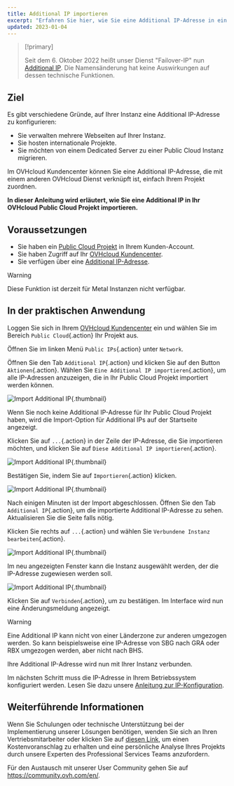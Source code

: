 ```yaml
---
title: Additional IP importieren
excerpt: "Erfahren Sie hier, wie Sie eine Additional IP-Adresse in ein Public Cloud Projekt importieren"
updated: 2023-01-04
---
```


> [!primary]
>
> Seit dem 6. Oktober 2022 heißt unser Dienst "Failover-IP" nun [Additional IP](https://www.ovhcloud.com/de/network/additional-ip/). Die Namensänderung hat keine Auswirkungen auf dessen technische Funktionen.
>

## Ziel

Es gibt verschiedene Gründe, auf Ihrer Instanz eine Additional IP-Adresse zu konfigurieren:

- Sie verwalten mehrere Webseiten auf Ihrer Instanz.
- Sie hosten internationale Projekte.
- Sie möchten von einem Dedicated Server zu einer Public Cloud Instanz migrieren.

Im OVHcloud Kundencenter können Sie eine Additional IP-Adresse, die mit einem anderen OVHcloud Dienst verknüpft ist, einfach Ihrem Projekt zuordnen.

**In dieser Anleitung wird erläutert, wie Sie eine Additional IP in Ihr OVHcloud Public Cloud Projekt importieren.**

## Voraussetzungen

- Sie haben ein [Public Cloud Projekt](https://www.ovhcloud.com/de/public-cloud) in Ihrem Kunden-Account.
- Sie haben Zugriff auf Ihr [OVHcloud Kundencenter](https://www.ovh.com/auth/?action=gotomanager&from=https://www.ovh.de/&ovhSubsidiary=de).
- Sie verfügen über eine [Additional IP-Adresse](https://www.ovhcloud.com/de/bare-metal/ip/).

> [!warning]
> Diese Funktion ist derzeit für Metal Instanzen nicht verfügbar.
>

## In der praktischen Anwendung

Loggen Sie sich in Ihrem [OVHcloud Kundencenter](https://www.ovh.com/auth/?action=gotomanager&from=https://www.ovh.de/&ovhSubsidiary=de) ein und wählen Sie im Bereich `Public Cloud`{.action} Ihr Projekt aus.

Öffnen Sie im linken Menü `Public IPs`{.action} unter `Network`.

Öffnen Sie den Tab `Additional IP`{.action} und klicken Sie auf den Button `Aktionen`{.action}. Wählen Sie `Eine Additional IP importieren`{.action}, um alle IP-Adressen anzuzeigen, die in Ihr Public Cloud Projekt importiert werden können.

![Import Additional IP](images/import22_01.png){.thumbnail}

Wenn Sie noch keine Additional IP-Adresse für Ihr Public Cloud Projekt haben, wird die Import-Option für Additional IPs auf der Startseite angezeigt.

Klicken Sie auf `...`{.action} in der Zeile der IP-Adresse, die Sie importieren möchten, und klicken Sie auf `Diese Additional IP importieren`{.action}.

![Import Additional IP](images/import22_02.png){.thumbnail}

Bestätigen Sie, indem Sie auf `Importieren`{.action} klicken.

![Import Additional IP](images/import22_03.png){.thumbnail}

Nach einigen Minuten ist der Import abgeschlossen. Öffnen Sie den Tab `Additional IP`{.action}, um die importierte Additional IP-Adresse zu sehen. Aktualisieren Sie die Seite falls nötig.

Klicken Sie rechts auf `...`{.action} und wählen Sie `Verbundene Instanz bearbeiten`{.action}.

![Import Additional IP](images/import22_04.png){.thumbnail}

Im neu angezeigten Fenster kann die Instanz ausgewählt werden, der die IP-Adresse zugewiesen werden soll.

![Import Additional IP](images/import22_05.png){.thumbnail}

Klicken Sie auf `Verbinden`{.action}, um zu bestätigen. Im Interface wird nun eine Änderungsmeldung angezeigt.

> [!warning]
>
> Eine Additional IP kann nicht von einer Länderzone zur anderen umgezogen werden. So kann beispielsweise eine IP-Adresse von SBG nach GRA oder RBX umgezogen werden, aber nicht nach BHS. 
>

Ihre Additional IP-Adresse wird nun mit Ihrer Instanz verbunden.

Im nächsten Schritt muss die IP-Adresse in Ihrem Betriebssystem konfiguriert werden. Lesen Sie dazu unsere [Anleitung zur IP-Konfiguration](/pages/public_cloud/public_cloud_network_services/getting-started-04-configure-additional-ip-to-instance).

## Weiterführende Informationen

Wenn Sie Schulungen oder technische Unterstützung bei der Implementierung unserer Lösungen benötigen, wenden Sie sich an Ihren Vertriebsmitarbeiter oder klicken Sie auf [diesen Link](https://www.ovhcloud.com/de/professional-services/), um einen Kostenvoranschlag zu erhalten und eine persönliche Analyse Ihres Projekts durch unsere Experten des Professional Services Teams anzufordern.

Für den Austausch mit unserer User Community gehen Sie auf <https://community.ovh.com/en/>.
